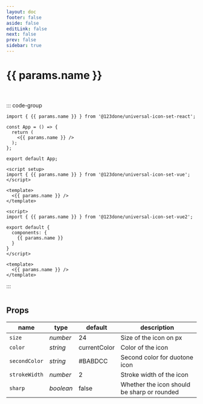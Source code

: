 ```yaml
---
layout: doc
footer: false
aside: false
editLink: false
next: false
prev: false
sidebar: true
---
```


<script setup>
import { useData } from 'vitepress'
import IconPreview from '../.vitepress/components/Icons/IconPreview.vue'

const { params } = useData()
</script>

# {{ params.name }} <Badge v-if="!params.isFree" type="tip" text="PRO" />

<div class="icon-preview-block">
  <IconPreview :name="params.name" />

  ::: code-group

  ```jsx-vue [React]
  import { {{ params.name }} } from '@123done/universal-icon-set-react';

  const App = () => {
    return (
      <{{ params.name }} />
    );
  };

  export default App;
  ```

  ```vue-vue [Vue 3]
  <script setup>
  import { {{ params.name }} } from '@123done/universal-icon-set-vue';
  </script>

  <template>
    <{{ params.name }} />
  </template>
  ```

  ```vue-vue [Vue 2]
  <script>
  import { {{ params.name }} } from '@123done/universal-icon-set-vue2';

  export default {
    components: {
      {{ params.name }}
    }
  }
  </script>

  <template>
    <{{ params.name }} />
  </template>
  ```

  :::
</div>

## Props

| name                  | type      | default      | description |
| --------------------- | --------- | ------------ | ----------- |
| `size`                | *number*  | 24           | Size of the icon on px |
| `color`               | *string*  | currentColor | Color of the icon |
| `secondColor`         | *string*  | #BABDCC      | Second color for duotone icon |
| `strokeWidth`         | *number*  | 2            | Stroke width of the icon |
| `sharp`               | *boolean* | false        | Whether the icon should be sharp or rounded |

<style>
  .icon-preview-block {
    display: flex;
    margin-top: 40px;
    gap: 40px;
  }

  .icon-preview-block .vp-code-group {
    margin: 0;
    flex: 1;
  }
</style>
